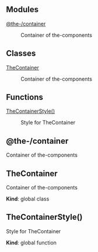 <!--- Code generated by @the-/script-doc. DO NOT EDIT. -->

## Modules

<dl>
<dt><a href="#module_@the-/container">@the-/container</a></dt>
<dd><p>Container of the-components</p>
</dd>
</dl>

## Classes

<dl>
<dt><a href="#TheContainer">TheContainer</a></dt>
<dd><p>Container of the-components</p>
</dd>
</dl>

## Functions

<dl>
<dt><a href="#TheContainerStyle">TheContainerStyle()</a></dt>
<dd><p>Style for TheContainer</p>
</dd>
</dl>

<a name="module_@the-/container"></a>

## @the-/container
Container of the-components

<a name="TheContainer"></a>

## TheContainer
Container of the-components

**Kind**: global class  
<a name="TheContainerStyle"></a>

## TheContainerStyle()
Style for TheContainer

**Kind**: global function  
